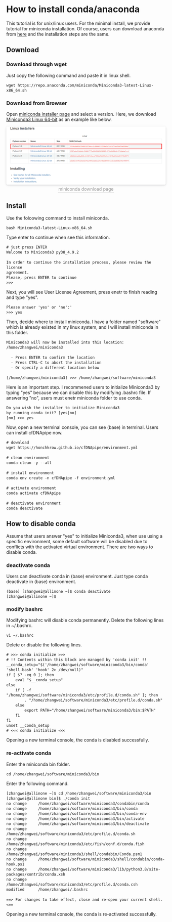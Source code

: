 # How to install conda/anaconda

This tutorial is for unix/linux users. For the minimal install, we provide tutorial for miniconda installation. Of course, users can download anaconda from [here](https://www.anaconda.com/) and the installation steps are the same.

## Download

### Download through wget

Just copy the following command and paste it in linux shell.

```shell
wget https://repo.anaconda.com/miniconda/Miniconda3-latest-Linux-x86_64.sh
```

### Download from Browser

Open [miniconda installer page](https://docs.conda.io/en/latest/miniconda.html#linux-installers) and select a version. Here, we download [Miniconda3 Linux 64-bit]() as an example like below.

<center>
    <img style="border-radius: 0.3125em;
    box-shadow: 0 2px 4px 0 rgba(34,36,38,.12),0 2px 10px 0 rgba(34,36,38,.08);" 
    src="./miniconda_download.png">
    <br>
    <div style="color:orange; border-bottom: 1px solid #d9d9d9;
    display: inline-block;
    color: #999;
    padding: 2px;">miniconda download page</div>
</center>

## Install

Use the foloowing command to install miniconda.

```shell
bash Miniconda3-latest-Linux-x86_64.sh
```

Type enter to continue when see this information.

```shell
# just press ENTER
Welcome to Miniconda3 py38_4.9.2

In order to continue the installation process, please review the license
agreement.
Please, press ENTER to continue
>>>
```

Next, you will see User License Agreement, press enetr to finish reading and type "yes".

```shell
Please answer 'yes' or 'no':'
>>> yes
```

Then, decide where to install miniconda. I have a folder named "software" which is already existed in my linux system, and I will install miniconda in this folder.

```shell
Miniconda3 will now be installed into this location:
/home/zhangwei/miniconda3

  - Press ENTER to confirm the location
  - Press CTRL-C to abort the installation
  - Or specify a different location below

[/home/zhangwei/miniconda3] >>> /home/zhangwei/software/miniconda3
```

Here is an important step. I recommened users to initialize Miniconda3 by typing "yes" because we can disable this by modifying .bashrc file. If answering "no", users must enetr miniconda folder to use conda.

```shell
Do you wish the installer to initialize Miniconda3
by running conda init? [yes|no]
[no] >>> yes
```

Now, open a new terminal console, you can see (base) in terminal. Users can install cfDNApipe now.

```shell
# download 
wget https://honchkrow.github.io/cfDNApipe/environment.yml

# clean environment
conda clean -y --all

# install environment
conda env create -n cfDNApipe -f environment.yml

# activate environment
conda activate cfDNApipe

# deactivate environment
conda deactivate

```


## How to disable conda

Assume that users answer "yes" to initialize Miniconda3, when use using a specific environment, some default software will be disabled due to conflicts with the activated virtual environment. There are two ways to disable conda.

### deactivate conda

Users can deactivate conda in (base) environment. Just type conda deactivate in (base) environment.

```shell
(base) [zhangwei@allinone ~]$ conda deactivate
[zhangwei@allinone ~]$
```

### modify bashrc

Modifying bashrc will disable conda permanently. Delete the following lines in ~/.bashrc.

```shell
vi ~/.bashrc
```

Delete or disable the following lines.

``` 
# >>> conda initialize >>>
# !! Contents within this block are managed by 'conda init' !!
__conda_setup="$('/home/zhangwei/software/miniconda3/bin/conda' 'shell.bash' 'hook' 2> /dev/null)"
if [ $? -eq 0 ]; then
    eval "$__conda_setup"
else
    if [ -f "/home/zhangwei/software/miniconda3/etc/profile.d/conda.sh" ]; then
        . "/home/zhangwei/software/miniconda3/etc/profile.d/conda.sh"
    else
        export PATH="/home/zhangwei/software/miniconda3/bin:$PATH"
    fi
fi
unset __conda_setup
# <<< conda initialize <<<
```

Opening a new terminal console, the conda is disabled successfully.

### re-activate conda

Enter the miniconda bin folder.

```shell
cd /home/zhangwei/software/miniconda3/bin
```

Enter the following command.

```shell
[zhangwei@allinone ~]$ cd /home/zhangwei/software/miniconda3/bin
[zhangwei@allinone bin]$ ./conda init
no change     /home/zhangwei/software/miniconda3/condabin/conda
no change     /home/zhangwei/software/miniconda3/bin/conda
no change     /home/zhangwei/software/miniconda3/bin/conda-env
no change     /home/zhangwei/software/miniconda3/bin/activate
no change     /home/zhangwei/software/miniconda3/bin/deactivate
no change     /home/zhangwei/software/miniconda3/etc/profile.d/conda.sh
no change     /home/zhangwei/software/miniconda3/etc/fish/conf.d/conda.fish
no change     /home/zhangwei/software/miniconda3/shell/condabin/Conda.psm1
no change     /home/zhangwei/software/miniconda3/shell/condabin/conda-hook.ps1
no change     /home/zhangwei/software/miniconda3/lib/python3.8/site-packages/xontrib/conda.xsh
no change     /home/zhangwei/software/miniconda3/etc/profile.d/conda.csh
modified      /home/zhangwei/.bashrc

==> For changes to take effect, close and re-open your current shell. <==
```

Opening a new terminal console, the conda is re-activated successfully.

